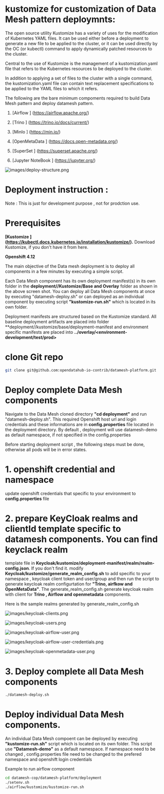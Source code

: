 # kustomize for customization of Data Mesh pattern deploymnts:

The open source utility Kustomize has a variety of uses for the modification of Kubernetes YAML files. It can be used either before a deployment to generate a new file to be applied to the cluster, or it can be used directly by the OC (or kubectl) command to apply dynamically patched resources to the cluster. 

Central to the use of Kustomize is the management of a kustomization.yaml file that refers to the Kubernetes resources to be deployed to the cluster. 

In addition to applying a set of files to the cluster with a single command, the kustomization.yaml file can contain text replacement specifications to be applied to the YAML files to which it refers.

The following are the bare minimum compoments required to build Data Mesh pattern and deploy datamesh pattern.

1. [Airflow ] (https://airflow.apache.org/)

2. [Trino ] (https://trino.io/docs/current/)

3. [MinIo ] (https://min.io/)

4. [OpenMetaData ] (https://docs.open-metadata.org/)

5. [SuperSet ] (https://superset.apache.org/)

6. [Jupyter NoteBook ] (https://jupyter.org/)


![images/deploy-structure.png](images/deploy-structure.png)

# Deployment instruction :

Note : This is just for development purpose ,  not for prodction use. 

# Prerequisites 

**[Kustomize ] (https://kubectl.docs.kubernetes.io/installation/kustomize/).** Download Kustomize, if you don't have it from here.

**Openshift 4.12**

The main objective of the Data mesh deployment is to deploy all components in a few minutes by executing a simple script.

Each Data Mesh component has its own deployment manifest(s) in its own folder in the **deployment/<component>/Kustomize/Base and Overlay** folder as shown in the above screen shot. You can deploy all Data Mesh components at once by executing "datamesh-deploy.sh" or can deployed as an individual component by executing script **"kustomize-run.sh"** which is located in its own folder. 

Deployment manifests are structured based on the Kustomize standard. All baseline deployment artifacts are placed into folder **deployment/<datamesh-componet>/kustomize/base/deployment-manifest and environment specific manifests are placed into **../overlay/<environment-development/test/prod>** 


# clone Git repo 

```bash
git clone git@github.com:opendatahub-io-contrib/datamesh-platform.git
```
# Deploy complete Data Mesh components 

Navigate to the Data Mesh cloned directory **"cd deployment"** and run "datamesh-deploy.sh". This required Openshift host url and login credentials and these informations are in **config.properties** file located in the deployment directory.  By default , deployment will use datamesh-demo as default namespace, if not specified in the config.properties

Before starting deployment script , the following steps must be done, otherwise all pods will be in error states.

# 1. **openshift credential and namespace**
   update openshift credentials that specific to your environment to **config.properties** file

# 2. **prepare KeyCloak realms** and clientId template specific to datamesh components. You can find keyclack realm 
   template file in **Keycloak/kustomize/deployment-manifest/realm/realm-config.json**. If you don't find it.
   modify **Keycloak/kustomize/generate_realm_config.sh** to add specific to your namespace , keycloak client token and user/group and then run the script to generate keycloak realm configurtation for **"Trino, airfkow and OpenMetaData"**. The generate_realm_config.sh generate keycloak realm with client for  **Trino , Airflow and openmetadata** components. 
   
   Here is the sample realms generated by generate_realm_config.sh

   ![images/keycloak-clients.png](images/keycloak-clients.png)

   ![images/keycloak-users.png](images/keycloak-users.png)

   ![images/keycloak-airflow-user.png](images/keycloak-airflow-user.png)
    
   ![images/keycloak-airflow-user-credentials.png](images/keycloak-airflow-user-credentials.png)

   ![images/keycloak-openmetadata-user.png](images/keycloak-openmetadata-user.png)

# 3. Deploy complete all Data Mesh components 

```bash
./datamesh-deploy.sh
```

# Deploy individual Data Mesh components. 
 
 An individual Data Mesh compoent can be deployed by executing **"kustomize-run.sh"** script which is located on its own folder. This script use **"Datamesh-demo"** as a default namespace. If namespace need to be changed , config.properties file need to be changed to the prefered namespace and openshift login credentials

 Example to run airflow component 

```bash
cd datamesh-cop/datamesh-platform/deployment
./setenv.sh
./airflow/kustomize/kustomize-run.sh
```


